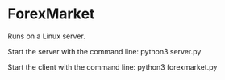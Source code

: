 # ForexMarket

Runs on a Linux server.

Start the server with the command line: python3 server.py

Start the client with the command line: python3 forexmarket.py
